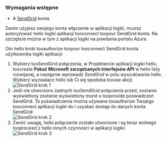 ### <a name="prerequisites"></a>Wymagania wstępne
* A [SendGrid](https://www.SendGrid.com/) konta 

Zanim użyjesz swojego konta włączenie w aplikacji logiki, musisz autoryzować hello logiki aplikacji tooconnect tooyour SendGrid konta. Na szczęście można w tym z aplikacji logiki na powitania portalu Azure. 

Oto hello kroki tooauthorize tooyour tooconnect SendGrid konta użytkownika logiki aplikacji:

1. Wybierz tooSendGrid połączenia, w Projektancie aplikacji logiki hello, toocreate **Pokaż Microsoft zarządzanych interfejsów API** w hello listy rozwijanej, a następnie wprowadź *SendGrid* w polu wyszukiwania hello. Wybierz wyzwalacz hello lub Ci się spodoba toouse akcji:  
   ![SendGrid krok 1](./media/connectors-create-api-sendgrid/sendgrid-1.png)
2. Jeśli nie utworzono żadnych tooSendGrid połączenia przed, zostanie wyświetlony zostanie wyświetlony monit o tooprovide poświadczeń SendGrid. Te poświadczenia można używane tooauthorize Twojego tooconnect aplikacji logiki do i uzyskać dostęp do danych konta SendGrid:  
   ![SendGrid krok 2](./media/connectors-create-api-sendgrid/sendgrid-2.png)
3. Zwróć uwagę, hello połączenie zostało utworzone i są teraz wolnego tooproceed z hello innych czynności w aplikacji logiki:  
   ![SendGrid krok 3](./media/connectors-create-api-sendgrid/sendgrid-3.png)   

